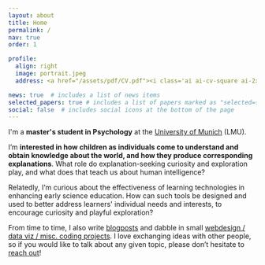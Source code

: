 ```yaml
---
layout: about
title: Home
permalink: /
nav: true
order: 1

profile:
  align: right
  image: portrait.jpeg
  address: <a href="/assets/pdf/CV.pdf"><i class='ai ai-cv-square ai-2x'></i></a> <a href="mailto:adaniabutto@gmail.com"><i class='fas fa-envelope fa-2x'></i></a> <a href="https://github.com/adaniabutto"><i class='fab fa-github fa-2x'></i></a><br><br>adaniabutto[at]gmail[dot]com

news: true  # includes a list of news items
selected_papers: true # includes a list of papers marked as "selected={true}"
social: false  # includes social icons at the bottom of the page
---
```

I'm a <b>master's student in Psychology</b> at the <a href="https://www.lmu.de/en/about-lmu/index.html">University of Munich</a> (LMU).

I’m <b>interested in how children as individuals come to understand and obtain knowledge about the world, and how they produce corresponding explanations</b>. What role do explanation-seeking curiosity and exploration play, and what does that teach us about human intelligence?

Relatedly, I’m curious about the effectiveness of learning technologies in enhancing early science education. How can such tools be designed and used to better address learners' individual needs and interests, to encourage curiosity and playful exploration?

From time to time, I also write <a href="https://www.adaniabutto.com/writings/">blogposts</a> and dabble in small <a href="https://github.com/adaniabutto">webdesign / data viz / misc. coding projects</a>. I love exchanging ideas with other people, so if you would like to talk about any given topic, please don’t hesitate to <a href="mailto:adaniabutto@gmail.com">reach out</a>!